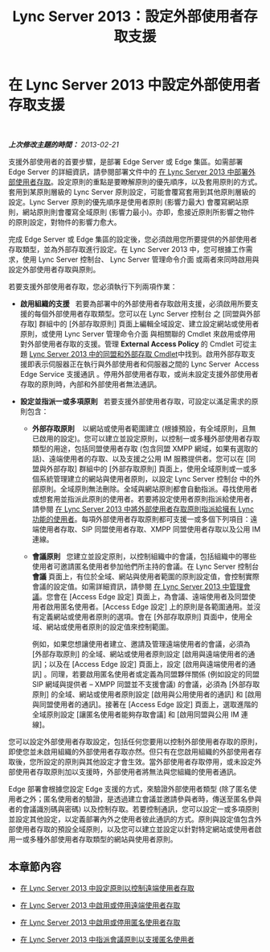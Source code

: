 ﻿---
title: Lync Server 2013：設定外部使用者存取支援
TOCTitle: 設定外部使用者存取支援
ms:assetid: f8424f8c-f965-4414-8485-30f07e10214a
ms:mtpsurl: https://technet.microsoft.com/zh-tw/library/Gg413051(v=OCS.15)
ms:contentKeyID: 49292862
ms.date: 08/24/2015
mtps_version: v=OCS.15
ms.translationtype: HT
---

# 在 Lync Server 2013 中設定外部使用者存取支援

 

_**上次修改主題的時間：** 2013-02-21_

支援外部使用者的首要步驟，是部署 Edge Server 或 Edge 集區。如需部署 Edge Server 的詳細資訊，請參閱部署文件中的 [在 Lync Server 2013 中部署外部使用者存取](lync-server-2013-deploying-external-user-access.md)。設定原則的重點是要瞭解原則的優先順序，以及套用原則的方式。 套用到某原則層級的 Lync Server 原則設定，可能會覆寫套用到其他原則層級的設定。Lync Server 原則的優先順序是使用者原則 (影響力最大) 會覆寫網站原則，網站原則則會覆寫全域原則 (影響力最小)。亦即，愈接近原則所影響之物件的原則設定，對物件的影響力愈大。

完成 Edge Server 或 Edge 集區的設定後，您必須啟用您所要提供的外部使用者存取類型，並為外部存取進行設定。在 Lync Server 2013 中，您可根據工作需求，使用 Lync Server 控制台、 Lync Server 管理命令介面 或兩者來同時啟用與設定外部使用者存取與原則。

若要支援外部使用者存取，您必須執行下列兩項作業：

  - **啟用組織的支援**   若要為部署中的外部使用者存取啟用支援，必須啟用所要支援的每個外部使用者存取類型。您可以在 Lync Server 控制台 之 \[同盟與外部存取\] 群組中的 \[外部存取原則\] 頁面上編輯全域設定、建立設定網站或使用者原則，或使用 Lync Server 管理命令介面 與相關聯的 Cmdlet 來啟用或停用對外部使用者存取的支援。管理 **External Access Policy** 的 Cmdlet 可從主題 [Lync Server 2013 中的同盟和外部存取 Cmdlet](lync-server-2013-federation-and-external-access-cmdlets.md)中找到。啟用外部存取支援即表示伺服器正在執行與外部使用者和伺服器之間的 Lync Server  Access Edge Service 支援通訊 。停用外部使用者存取，或尚未設定支援外部使用者存取的原則時，內部和外部使用者無法通訊。

  - **設定並指派一或多項原則**   若要支援外部使用者存取，可設定以滿足需求的原則包含：
    
      - **外部存取原則**    以網站或使用者範圍建立 (根據預設，有全域原則，且無已啟用的設定)。您可以建立並設定原則，以控制一或多種外部使用者存取類型的用途，包括同盟使用者存取 (包含同盟 XMPP 網域，如果有選取的話)、遠端使用者的存取、以及支援之公用 IM 服務提供者。您可以在 \[同盟與外部存取\] 群組中的 \[外部存取原則\] 頁面上，使用全域原則或一或多個系統管理建立的網站與使用者原則，以設定 Lync Server 控制台 中的外部原則。全域原則無法刪除。全域與網站原則都會自動指派。尋找使用者或想套用並指派此原則的使用者。若要將設定使用者原則指派給使用者，請參閱 [在 Lync Server 2013 中將外部使用者存取原則指派給擁有 Lync 功能的使用者](lync-server-2013-assign-an-external-user-access-policy-to-a-lync-enabled-user.md)。每項外部使用者存取原則都可支援一或多個下列項目：遠端使用者存取、SIP 同盟使用者存取、XMPP 同盟使用者存取以及公用 IM 連線。
    
      - **會議原則**   您建立並設定原則，以控制組織中的會議，包括組織中的哪些使用者可邀請匿名使用者參加他們所主持的會議。在 Lync Server 控制台  **會議** 頁面上，有位於全域、網站與使用者範圍的原則設定值，會控制實際會議的設定值。如需詳細資訊，請參閱 [在 Lync Server 2013 中管理會議](lync-server-2013-managing-meetings-and-conferences.md)。您會在 \[Access Edge 設定\] 頁面上，為會議、遠端使用者及同盟使用者啟用匿名使用者。\[Access Edge 設定\] 上的原則是各範圍通用。並沒有定義網站或使用者原則的選項。會在 \[外部存取原則\] 頁面中，使用全域、網站或使用者原則的設定值來控制範圍。
        
        例如，如果您想讓使用者建立、邀請及管理遠端使用者的會議，必須為 \[外部存取原則\] 的全域、網站或使用者原則設定 \[啟用與遠端使用者的通訊\]；以及在 \[Access Edge 設定\] 頁面上，設定 \[啟用與遠端使用者的通訊\] 。同理，若要啟用匿名使用者或定義為同盟夥伴關係 (例如設定的同盟 SIP 網域與提供者 – XMPP 同盟並不支援會議) 的會議，必須為 \[外部存取原則\] 的全域、網站或使用者原則設定 \[啟用與公用使用者的通訊\] 和 \[啟用與同盟使用者的通訊\]。接著在 \[Access Edge 設定\] 頁面上，選取進階的全域原則設定 \[讓匿名使用者能夠存取會議\] 和 \[啟用同盟與公用 IM 連線\]。

您可以設定外部使用者存取設定，包括任何您要用以控制外部使用者存取的原則，即使您並未啟用組織的外部使用者存取亦然。但只有在您啟用組織的外部使用者存取後，您所設定的原則與其他設定才會生效。當外部使用者存取停用，或未設定外部使用者存取原則加以支援時，外部使用者將無法與您組織的使用者通訊。

Edge 部署會根據您設定 Edge 支援的方式，來驗證外部使用者類型 (除了匿名使用者之外；匿名使用者的驗證，是透過建立會議並邀請參與者時，傳送至匿名參與者的會議識別碼與密碼) 以及控制存取。若要控制通訊，您可以設定一或多項原則並設定其他設定，以定義部署內外之使用者彼此通訊的方式。原則與設定值包含外部使用者存取的預設全域原則，以及您可以建立並設定以針對特定網站或使用者啟用一或多種外部使用者存取類型的網站與使用者原則。

## 本章節內容

  - [在 Lync Server 2013 中設定原則以控制遠端使用者存取](lync-server-2013-configure-policies-to-control-remote-user-access.md)

  - [在 Lync Server 2013 中啟用或停用遠端使用者存取](lync-server-2013-enable-or-disable-remote-user-access.md)

  - [在 Lync Server 2013 中啟用或停用匿名使用者存取](lync-server-2013-enable-or-disable-anonymous-user-access.md)

  - [在 Lync Server 2013 中指派會議原則以支援匿名使用者](lync-server-2013-assign-conferencing-policies-to-support-anonymous-users.md)

